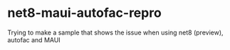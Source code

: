 # net8-maui-autofac-repro
Trying to make a sample that shows the issue when using net8 (preview), autofac and MAUI
